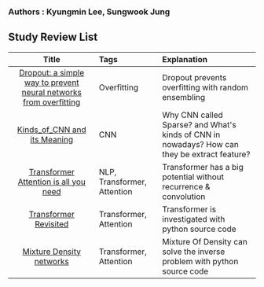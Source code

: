 ### Authors : Kyungmin Lee, Sungwook Jung

## Study Review List
|Title|Tags|Explanation|
|:------:|:---|:---|
|[Dropout: a simple way to prevent neural networks from overfitting](https://github.com/klee30810/ML-Study/blob/main/DL/Dropout%20A%20Simple%20Way%20to%20Prevent%20Neural%20Networks%20overfitting.md)|Overfitting|Dropout prevents overfitting with random ensembling|
|[Kinds_of_CNN and its Meaning](https://github.com/klee30810/ML-Study/blob/main/DL/Kinds_of_CNN%20and%20its%20Mean%20.md)|CNN|Why CNN called Sparse? and What's kinds of CNN in nowadays? How can they be extract feature?|
|[Transformer Attention is all you need](https://github.com/klee30810/ML-Study/blob/main/DL/Transformer%20Attention%20is%20All%20You%20Need.md)|NLP, Transformer, Attention|Transformer has a big potential without recurrence & convolution|
|[Transformer Revisited](https://github.com/klee30810/ML-Study/blob/main/DL/Transformer%20Revisited.md)|Transformer, Attention|Transformer is investigated with python source code|
|[Mixture Density networks](https://github.com/klee30810/ML-Study/blob/main/DL/Transformer%20Revisited.md)|Transformer, Attention|Mixture Of Density can solve the inverse problem with python source code|


